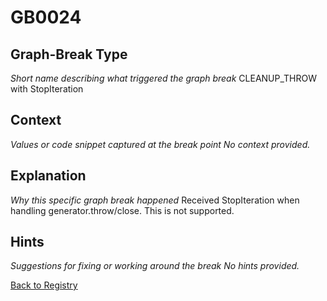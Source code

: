 # GB0024

## Graph-Break Type
*Short name describing what triggered the graph break*
CLEANUP_THROW with StopIteration

## Context
*Values or code snippet captured at the break point*
*No context provided.*

## Explanation
*Why this specific graph break happened*
Received StopIteration when handling generator.throw/close. This is not supported.

## Hints
*Suggestions for fixing or working around the break*
*No hints provided.*



[Back to Registry](../index.md)
